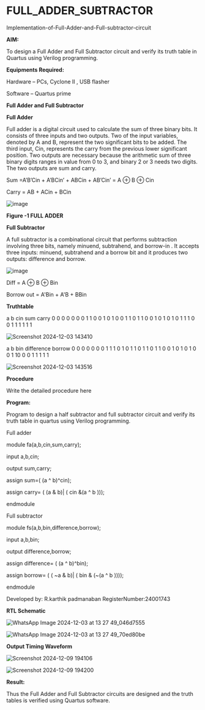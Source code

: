 # FULL_ADDER_SUBTRACTOR

Implementation-of-Full-Adder-and-Full-subtractor-circuit

**AIM:**

To design a Full Adder and Full Subtractor circuit and verify its truth table in Quartus using Verilog programming.

**Equipments Required:**

Hardware – PCs, Cyclone II , USB flasher

Software – Quartus prime

**Full Adder and Full Subtractor**

**Full Adder**

Full adder is a digital circuit used to calculate the sum of three binary bits. It consists of three inputs and two outputs. Two of the input variables, denoted by A and B, represent the two significant bits to be added. The third input, Cin, represents the carry from the previous lower significant position. Two outputs are necessary because the arithmetic sum of three binary digits ranges in value from 0 to 3, and binary 2 or 3 needs two digits. The two outputs are sum and carry.

Sum =A’B’Cin + A’BCin’ + ABCin + AB’Cin’ = A ⊕ B ⊕ Cin 

Carry = AB + ACin + BCin

![image](https://github.com/naavaneetha/FULL_ADDER_SUBTRACTOR/assets/154305477/0f30ba51-5ffb-4198-845f-18e054f675e7)

**Figure -1 FULL ADDER**

**Full Subtractor**

A full subtractor is a combinational circuit that performs subtraction involving three bits, namely minuend, subtrahend, and borrow-in . It accepts three inputs: minuend, subtrahend and a borrow bit and it produces two outputs: difference and borrow.

![image](https://github.com/naavaneetha/FULL_ADDER_SUBTRACTOR/assets/154305477/02b24f51-ab51-4304-9ad6-7b81ffc1ead5)


Diff = A ⊕ B ⊕ Bin 

Borrow out = A'Bin + A'B + BBin

**Truthtable**

 a b cin sum carry 0 0 0 0 0 0 0 1 1 0 0 1 0 1 0 0 1 1 0 1 1 0 0 1 0 1 0 1 0 1 1 1 0 0 1 1 1 1 1 1 

 ![Screenshot 2024-12-03 143410](https://github.com/user-attachments/assets/744537c4-6cdd-44bd-9fcc-d08c80f86fe8)

 a b bin difference borrow 0 0 0 0 0 0 0 1 1 1 0 1 0 1 1 0 1 1 0 1 1 0 0 1 0 1 0 1 0 0 1 10 0 0 1 1 1 1 1

 ![Screenshot 2024-12-03 143516](https://github.com/user-attachments/assets/b0a56d99-3606-4b62-8ad8-b9c70438c298)


**Procedure**

Write the detailed procedure here

**Program:**

 Program to design a half subtractor and full subtractor circuit and verify its truth table in quartus using Verilog programming. 

Full adder

 module fa(a,b,cin,sum,carry);
 
 input a,b,cin;
 
 output sum,carry;
 
 assign sum=( (a ^ b)^cin);
 
 assign carry= ( (a & b)| ( cin &(a ^ b )));
 
 endmodule

 Full subtractor

 module fs(a,b,bin,difference,borrow);
 
 input a,b,bin;
 
 output difference,borrow;
 
 assign difference= ( (a ^ b)^bin);
 
 assign borrow= ( ( ~a & b)| ( bin & (~(a ^ b ))));
 
 endmodule

 
Developed by: R.karthik padmanaban
RegisterNumber:24001743

**RTL Schematic**

![WhatsApp Image 2024-12-03 at 13 27 49_046d7555](https://github.com/user-attachments/assets/29379be5-0bb5-4678-8f43-91649d65fa56)

![WhatsApp Image 2024-12-03 at 13 27 49_70ed80be](https://github.com/user-attachments/assets/c6bd7607-411b-4db9-b9f9-3378dcfb39d9)


**Output Timing Waveform**

![Screenshot 2024-12-09 194106](https://github.com/user-attachments/assets/c97307ae-10c6-4107-937c-3c72bc15aff7)

![Screenshot 2024-12-09 194200](https://github.com/user-attachments/assets/5ddda646-eb3f-4a01-a58b-483d42f5b875)


**Result:**

Thus the Full Adder and Full Subtractor circuits are designed and the truth tables is verified using Quartus software.



